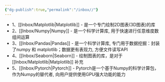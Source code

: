 ```yaml
---
{"dg-publish":true,"permalink":"/inbox//"}
---
```


- 1、[[Inbox/Matplotlib\|Matplotlib]] - 是一个专门绘制2D图表(3D图表)的库
- 2、[[Inbox/Numpy\|Numpy]] - 是一个科学计算库, 用于快速进行任意维度数组间运算
- 3、[[Inbox/Pandas\|Pandas]] - 是一个科学计算库, 专门用于数据挖掘：封装了numpy 和 matplotlib；数据更有表现力, 方便文件读写API
- 4、[[Inbox/Seaborn\|Seaborn]] - 绘制图表的库，是对于 [[Inbox/Matplotlib\|Matplotlib]] 补充
- 5、[[Inbox/Pytorch\|Pytorch]] - Pytorch是⼀个基于Numpy的科学计算包，作为Numpy的替代者, 向⽤户提供使⽤GPU强⼤功能的能⼒

